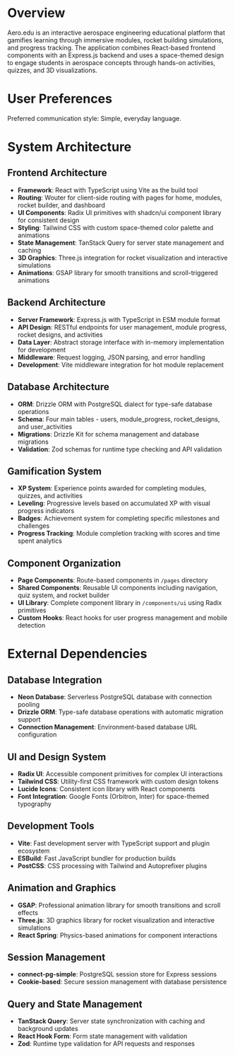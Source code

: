 # Overview

Aero.edu is an interactive aerospace engineering educational platform that gamifies learning through immersive modules, rocket building simulations, and progress tracking. The application combines React-based frontend components with an Express.js backend and uses a space-themed design to engage students in aerospace concepts through hands-on activities, quizzes, and 3D visualizations.

# User Preferences

Preferred communication style: Simple, everyday language.

# System Architecture

## Frontend Architecture
- **Framework**: React with TypeScript using Vite as the build tool
- **Routing**: Wouter for client-side routing with pages for home, modules, rocket builder, and dashboard
- **UI Components**: Radix UI primitives with shadcn/ui component library for consistent design
- **Styling**: Tailwind CSS with custom space-themed color palette and animations
- **State Management**: TanStack Query for server state management and caching
- **3D Graphics**: Three.js integration for rocket visualization and interactive simulations
- **Animations**: GSAP library for smooth transitions and scroll-triggered animations

## Backend Architecture
- **Server Framework**: Express.js with TypeScript in ESM module format
- **API Design**: RESTful endpoints for user management, module progress, rocket designs, and activities
- **Data Layer**: Abstract storage interface with in-memory implementation for development
- **Middleware**: Request logging, JSON parsing, and error handling
- **Development**: Vite middleware integration for hot module replacement

## Database Architecture
- **ORM**: Drizzle ORM with PostgreSQL dialect for type-safe database operations
- **Schema**: Four main tables - users, module_progress, rocket_designs, and user_activities
- **Migrations**: Drizzle Kit for schema management and database migrations
- **Validation**: Zod schemas for runtime type checking and API validation

## Gamification System
- **XP System**: Experience points awarded for completing modules, quizzes, and activities
- **Leveling**: Progressive levels based on accumulated XP with visual progress indicators
- **Badges**: Achievement system for completing specific milestones and challenges
- **Progress Tracking**: Module completion tracking with scores and time spent analytics

## Component Organization
- **Page Components**: Route-based components in `/pages` directory
- **Shared Components**: Reusable UI components including navigation, quiz system, and rocket builder
- **UI Library**: Complete component library in `/components/ui` using Radix primitives
- **Custom Hooks**: React hooks for user progress management and mobile detection

# External Dependencies

## Database Integration
- **Neon Database**: Serverless PostgreSQL database with connection pooling
- **Drizzle ORM**: Type-safe database operations with automatic migration support
- **Connection Management**: Environment-based database URL configuration

## UI and Design System
- **Radix UI**: Accessible component primitives for complex UI interactions
- **Tailwind CSS**: Utility-first CSS framework with custom design tokens
- **Lucide Icons**: Consistent icon library with React components
- **Font Integration**: Google Fonts (Orbitron, Inter) for space-themed typography

## Development Tools
- **Vite**: Fast development server with TypeScript support and plugin ecosystem
- **ESBuild**: Fast JavaScript bundler for production builds
- **PostCSS**: CSS processing with Tailwind and Autoprefixer plugins

## Animation and Graphics
- **GSAP**: Professional animation library for smooth transitions and scroll effects
- **Three.js**: 3D graphics library for rocket visualization and interactive simulations
- **React Spring**: Physics-based animations for component interactions

## Session Management
- **connect-pg-simple**: PostgreSQL session store for Express sessions
- **Cookie-based**: Secure session management with database persistence

## Query and State Management
- **TanStack Query**: Server state synchronization with caching and background updates
- **React Hook Form**: Form state management with validation
- **Zod**: Runtime type validation for API requests and responses